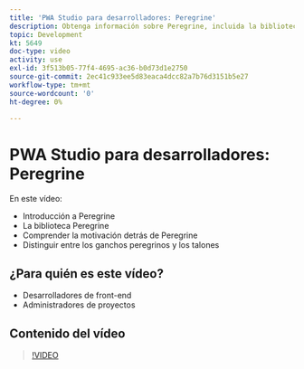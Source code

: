 ```yaml
---
title: 'PWA Studio para desarrolladores: Peregrine'
description: Obtenga información sobre Peregrine, incluida la biblioteca Peregrine. Comprender la motivación detrás de Peregrine ​ las diferencias entre los ganchos de Peregrine y los talones.
topic: Development
kt: 5649
doc-type: video
activity: use
exl-id: 3f513b05-77f4-4695-ac36-b0d73d1e2750
source-git-commit: 2ec41c933ee5d83eaca4dcc82a7b76d3151b5e27
workflow-type: tm+mt
source-wordcount: '0'
ht-degree: 0%

---
```


# PWA Studio para desarrolladores: Peregrine

En este vídeo:

- Introducción a Peregrine
- La biblioteca Peregrine
- Comprender la motivación detrás de Peregrine
- Distinguir entre los ganchos peregrinos y los talones

## ¿Para quién es este vídeo?

- Desarrolladores de front-end
- Administradores de proyectos

## Contenido del vídeo

>[!VIDEO](https://video.tv.adobe.com/v/35720?quality=12&learn=on)
